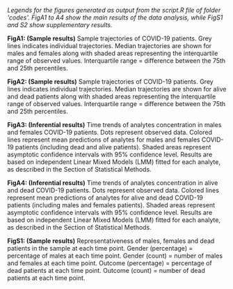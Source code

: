 _Legends for the figures generated as output from the script.R file of folder 'codes'. FigA1 to A4 show the main
results of the data analysis, while FigS1 and S2 show supplementary results._

__FigA1: (Sample results)__ Sample trajectories of COVID-19 patients. Grey lines indicates individual trajectories. 
	Median trajectories are shown for males and females along with shaded areas representing the interquartile
	range of observed values. Interquartile range = difference between the 75th and 25th percentiles.

__FigA2: (Sample results)__ Sample trajectories of COVID-19 patients. Grey lines indicates individual trajectories. 
	Median trajectories are shown for alive and dead patients along with shaded areas representing the
	interquartile range of observed values. Interquartile range = difference between the 75th and 25th percentiles.

__FigA3: (Inferential results)__ Time trends of analytes concentration in males and females COVID-19 patients.
	Dots represent observed data. Colored lines represent mean predictions of analytes for males and females
	COVID-19 patients (including dead and alive patients). Shaded areas represent asymptotic confidence intervals
	with 95% confidence level. Results are based on independent Linear Mixed Models (LMM) fitted for
	each analyte, as described in the Section of Statistical Methods.

__FigA4: (Inferential results)__ Time trends of analytes concentration in alive and dead COVID-19 patients.
	Dots represent observed data. Colored lines represent mean predictions of analytes for alive and dead
	COVID-19 patients (including males and females patients). Shaded areas represent asymptotic confidence intervals
	with 95% confidence level. Results are based on independent Linear Mixed Models (LMM) fitted for
	each analyte, as described in the Section of Statistical Methods.

__FigS1: (Sample results)__ Representativeness of males, females and dead patients in the sample at each time point.
	Gender (percentage) = percentage of males at each time point. Gender (count) = number of males and females
	at each time point. Outcome (percentage) = percentage of dead patients at each time point.
	Outcome (count) = number of dead patients at each time point.
